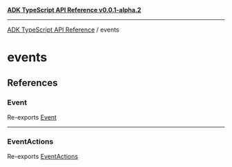 [**ADK TypeScript API Reference v0.0.1-alpha.2**](../README.md)

***

[ADK TypeScript API Reference](../modules.md) / events

# events

## References

### Event

Re-exports [Event](Event/classes/Event.md)

***

### EventActions

Re-exports [EventActions](EventActions/classes/EventActions.md)
